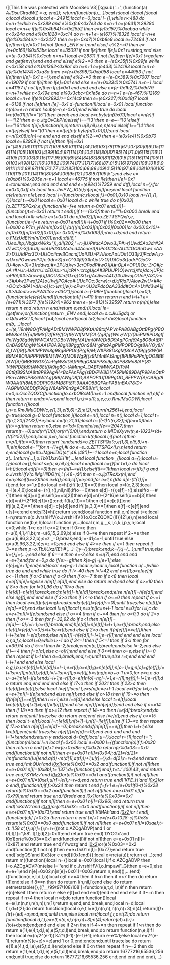 ([[This file was protected with MoonSec V3]]):gsub('.+', (function(a) _AJDsuGIradWZ = a; end)); return(function(u,...)local r;local t;local f;local o;local d;local s;local e=24915;local n=0;local l={};while n<488 do n=n+1;while n<0x289 and e%0xfc6<0x7e3 do n=n+1 e=(e*631)%29280 local c=n+e if(e%0x4b64)<=0x25b2 then e=(e*0x157)%0xabaa while n<0x24a and e%0x1828<0xc14 do n=n+1 e=(e*167)%18326 local d=n+e if(e%0x484e)>=0x2427 then e=(e+0xa7)%0xb8e9 local e=72494 if not l[e]then l[e]=0x1 t=(not t)and _ENV or t;end elseif e%2~=0 then e=(e+0x169)%0x53be local e=35091 if not l[e]then l[e]=0x1 r=string;end else e=(e-0x354)%0x1cab n=n+1 local e=26311 if not l[e]then l[e]=0x1 t=getfenv and getfenv();end end end elseif e%2~=0 then e=(e*0x35f)%0x99fe while n<0x158 and e%0x1362<0x9b1 do n=n+1 e=(e*433)%24193 local t=n+e if(e%0x1474)>0xa3a then e=(e+0x398)%0xb058 local e=44983 if not l[e]then l[e]=0x1 o={};end elseif e%2~=0 then e=(e-0x389)%0x7007 local e=19079 if not l[e]then l[e]=0x1 end else e=(e+0x334)%0x5741 n=n+1 local e=41187 if not l[e]then l[e]=0x1 end end end else e=(e-0x1b2)%0x9d79 n=n+1 while n<0x19e and e%0x3cbc<0x1e5e do n=n+1 e=(e-467)%12169 local c=n+e if(e%0x2992)>=0x14c9 then e=(e*0x227)%0x48f7 local e=6138 if not l[e]then l[e]=0x1 d=function(l)local e=0x01 local function n(n)e=e+n return l:sub(e-n,e-0x01)end while true do local l=n(0x01)if(l=="\5")then break end local e=r.byte(n(0x01))local e=n(e)if l=="\2"then e=o.JtgOvCkP(e)elseif l=="\3"then e=e~="\0"elseif l=="\6"then t[e]=function(n,e)return u(8,nil,u,e,n)end elseif l=="\4"then e=t[e]elseif l=="\0"then e=t[e][n(r.byte(n(0x01)))];end local n=n(0x08)o[n]=e end end end elseif e%2~=0 then e=(e*0x1e4)%0x9b70 local e=92909 if not l[e]then l[e]=0x1 f="\4\8\116\111\110\117\109\98\101\114\74\116\103\79\118\67\107\80\0\6\115\116\114\105\110\103\4\99\104\97\114\74\104\118\80\87\95\74\71\0\6\115\116\114\105\110\103\3\115\117\98\90\69\84\84\83\80\81\120\0\6\115\116\114\105\110\103\4\98\121\116\101\82\109\74\77\117\71\68\87\0\5\116\97\98\108\101\6\99\111\110\99\97\116\70\77\122\85\100\69\89\109\0\5\116\97\98\108\101\6\105\110\115\101\114\116\80\84\109\95\121\108\87\109\5";end else e=(e*0xb6)%0x205e n=n+1 local e=46775 if not l[e]then l[e]=0x1 s=tonumber;end end end end end e=(e*984)%7359 end d(f);local n={};for e=0x0,0xff do local l=o.JhvPW_JG(e);n[e]=l;n[l]=e;end local function a(e)return n[e];end local l=(function(c,r)local f,l=0x01,0x10 local n={{},{},{}}local t=-0x01 local e=0x01 local d=c while true do n[0x03][o.ZETTSPQx(r,e,(function()e=f+e return e-0x01 end)())]=(function()t=t+0x01 return t end)()if t==(0x0f)then t=""l=0x000 break end end local t=#r while e<t+0x01 do n[0x02][l]=o.ZETTSPQx(r,e,(function()e=f+e return e-0x01 end)())l=l+0x01 if l%0x02==0x00 then l=0x00 o.PTm_ylWm(n[0x01],(a((((n[0x03][n[0x02][0x00]]or 0x00)*0x10)+(n[0x03][n[0x02][0x01]]or 0x00)+d)%0x100)));d=c+d;end end return o.FMzUdEYm(n[0x01])end);d(l(8,"{UeoJhp;NbgjzxWkkx"));d(l(202,"=r>jU}P#dcAOwo3:jP#>r}Uwd5Ao3dr#3AdZw#:}>3j}dUAj:oioUPd3O3Ado:d4Acoor3}UPoO#3orAU##OOAoOw:LcAA3>D:UAdPcr3O>UUOc#cw3Oec:djUo#*3U>P:AAocAoUO#}O33jr3jPcdwA,r>wU>cPOwcwoP#}c:3dr>3}d>O^3#j9}3#rAjoU>O}UAOo3r}odrPOjoO>{U:#ow>3}>3}rddwd:#>3PUd}w>3crOPodP#wO}jA#:Oj:A>OPU}Oc:.3rO#jcoA:r#>Ur>Ud:rrrU:cEO}!x>^UjcPA>:crcgUjcA#3PUUP}O}wrrcj}#o}dc>jUP}c:oPRAj##>Arow:jUj}AOU3#:djO>q}OXt>j}AcAwcA4U}#UAwoj.OUcP}A3:}>o>3#AAw3Pwdf2A}oU)wjjPOAco#:UUcPOc:3crw}:>d}:fRjdP}Alow2wU>##c>OO:d>dPA}>dA>o}}c>wr:}jw}>cPw>:}U3dPdoOoA33dd#Or:A>U:#d3wA1jjc#>A4odr>>wPWA#o>>d3O"));local e=(-199+(function()local l,e=0,1;(function(e)e(e(e))end)(function(n)if l>410 then return n end l=l+1 e=(e+871)%3277 if(e%1924)>962 then e=(e+813)%39597 return n(n(n))else return n end return n end)return e;end)())local le=(getfenv)or(function()return _ENV end);local a=o.cJiUSgdq or o.QduwBXTX;local f=4;local ee=1;local t=2;local d=3;local function m(b,...)local c=l(e,"I9nW8O{fP/MgADtBMWWPD8fkKtA/88txfAPVnPA8OABgOttBPg{PBOMW8aAD{{a/MMS{DffB9/ffO{t9/WtfMM{OL{/gBfg{Wnv/W{t/{A5PM8PD8gtfPnlWg98gtWfWWCAMODBt/WWgMA{/mj/AW/Dt8D9AgPOnft9Ag8O6tAtBPOnDA9BM/gW%AA{P8A98gK8PggfOnS8M^gPs9AgPMPOPBO/gt8A{{Oy8//B_tW{/9f{J8AtMPWn8g98gBPPOn*fP{gB/M;W#P88DKgMf8nAWf9(g{8W{MB9MA9OltAPPPWR9M{WAXfMO9Wg9f{z9M4nBAt9ng{8Pt8PsPPnfgOO8BB/AW{A/{MBBW8D:{A>PgW8dDAfP98gO8AtPP8n9gAOPB8Mn8/AP{8?1/tWPD8fd9tAW88t(fA9tg8O-tAMtngA_OABP/MWKAD{P*/M 80t8f89SMA8tt8P99AgA{<BoPAnPAg{sBD/PW8D{{A5PM889DAfP98AnOttPP8n<AWOPB8/6WtAg{8i9/AWgD8fG;AAPOPtUfD9PgOO_BEPPW{A/OABg/8W9AA{P(8M)8ODPfO9kMB8Pt8P.9AAAO8BQPAnPA8{nBA/P8/D>{AGPMO86DDfP98gW8AtPP8n9gAOPB8/s");local n=0;o.OccZQOXC(function()o.cxbOlBcM()n=n+1 end)local function e(l,e)if e then return n end;n=l+n;end local l,n,h=u(0,u,e,c,o.RmJMuGDW);local function r()local l,n=o.RmJMuGDW(c,e(1,3),e(5,6)+2);e(2);return(n*256)+l;end;local g=true;local g=0 local function j()local e=n();local n=n();local d=1;local t=(l(n,1,20)*(2^32))+e;local e=l(n,21,31);local n=((-1)^l(n,32));if(e==0)then if(t==g)then return n*0;else e=1;d=0;end;elseif(e==2047)then return(t==0)and(n*(1/0))or(n*(0/0));end;return o.MIDeXyvw(n,e-1023)*(d+(t/(2^52)));end;local p=n;local function k(n)local l;if(not n)then n=p();if(n==0)then return'';end;end;l=o.ZETTSPQx(c,e(1,3),e(5,6)+n-1);e(n)local e=""for n=(1+g),#l do e=e..o.ZETTSPQx(l,n,n)end return e;end;local g=#o.lMgHliDQ(s('\49.\48'))~=1 local e=n;local function z(...)return{...},o.TbXUxzKE('#',...)end local function _()local a={};local u={};local e={};local s={u,a,nil,e};local e=n()local c={}for t=1,e do local l=h();local e;if(l==3)then e=(h()~=#{});elseif(l==1)then local n=j();if g and o.JvrshHfV(o.lMgHliDQ(n),'.(\48+)$')then n=o.jlpTRcXx(n);end e=n;elseif(l==2)then e=k();end;c[t]=e;end;for e=1,n()do a[e-(#{1})]=_();end;for s=1,n()do local e=h();if(l(e,1,1)==0)then local o=l(e,2,3);local a=l(e,4,6);local e={r(),r(),nil,nil};if(o==0)then e[d]=r();e[f]=r();elseif(o==#{1})then e[d]=n();elseif(o==b[2])then e[d]=n()-(2^16)elseif(o==b[3])then e[d]=n()-(2^16)e[f]=r();end;if(l(a,1,1)==1)then e[t]=c[e[t]]end if(l(a,2,2)==1)then e[d]=c[e[d]]end if(l(a,3,3)==1)then e[f]=c[e[f]]end u[s]=e;end end;s[3]=h();return s;end;local function m(l,e,n)local t=e;local t=n;return s(o.JvrshHfV(o.JvrshHfV(({o.OccZQOXC(l)})[2],e),n))end local function ne(b,e,h)local function y(...)local r,m,g,_,s,l,c,k,j,p,y,n;local e=0;while-1<e do if e<=2 then if 0>=e then r=u(6,4,1,41,b);m=u(6,15,2,69,b);else if 0~=e then repeat if 2~=e then g=u(6,96,3,22,b);s=z _=0;break;end;l=-41;c=-1;until true;else g=u(6,96,3,22,b);s=z _=0;end end else if 4>=e then if e>1 then repeat if 3~=e then p=o.TbXUxzKE('#',...)-1;y={};break;end;k={};j={...};until true;else k={};j={...};end else if 6==e then e=-2;else n=u(7);end end end e=e+1;end;for e=0,p do if(e>=g)then k[e-g]=j[e+1];else n[e]=j[e+1];end;end;local e=p-g+1 local e;local o;local function u(...)while true do end end while true do if l<-40 then l=l+42 end e=r[l];o=e[ee];if o<=11 then if o>5 then if o<9 then if o>=7 then if o<8 then local e=e[t]n[e]=n[e](a(n,e+1,c))else n(e[t],e[d]);end else do return end;end else if o>=10 then if 8<o then for l=31,96 do if 10<o then h[e[d]]=n[e[t]];break;end;n[e[t]]=h[e[d]];break;end;else n[e[t]]=h[e[d]];end else n[e[t]]();end end else if 3>o then if 1<=o then if o~=0 then repeat if o~=1 then local e=e[t]n[e]=n[e](a(n,e+1,c))break;end;n[e[t]]=(e[d]~=0);until true;else n[e[t]]=(e[d]~=0);end else local l=e[t]local t,e=s(n[l](a(n,l+1,e[d])))c=e+l-1 local e=0;for l=l,c do e=e+1;n[l]=t[e];end;end else if o>=4 then if o~=4 then for o=0,3 do if 2>o then if o>=-3 then for f=32,92 do if o<1 then n[e[t]]=(e[d]~=0);l=l+1;e=r[l];break;end;h[e[d]]=n[e[t]];l=l+1;e=r[l];break;end;else n[e[t]]=(e[d]~=0);l=l+1;e=r[l];end else if 2<o then if(n[e[t]]==e[f])then l=l+1;else l=e[d];end;else n[e[t]]=h[e[d]];l=l+1;e=r[l];end end end else local o,r,a,f,c;local l=0;while l>-1 do if 3<=l then if 5<=l then if 3<l then for e=39,94 do if 5~=l then l=-2;break;end;n(c,f);break;end;else l=-2;end else if l~=4 then f=o[a];else c=o[r];end end else if 0>=l then o=e;else if l>=0 then repeat if l>1 then a=d;break;end;r=t;until true;else r=t;end end end l=l+1 end end else local o,g,j,b,u;n[e[t]]=h[e[d]];l=l+1;e=r[l];o=e[t];g=n[e[d]];n[o+1]=g;n[o]=g[e[f]];l=l+1;e=r[l];n(e[t],e[d]);l=l+1;e=r[l];o=e[t]j,b=s(n[o](a(n,o+1,e[d])))c=b+o-1 u=0;for e=o,c do u=u+1;n[e]=j[u];end;l=l+1;e=r[l];o=e[t]n[o]=n[o](a(n,o+1,c))l=l+1;e=r[l];n[e[t]]();l=l+1;e=r[l];do return end;end end end else if 17<o then if 20<o then if o>21 then if 23>o then h[e[d]]=n[e[t]];else local l=e[t]local t,e=s(n[l](a(n,l+1,e[d])))c=e+l-1 local e=0;for l=l,c do e=e+1;n[l]=t[e];end;end else n[e[t]]();end else if o>18 then if 19~=o then if(n[e[t]]==e[f])then l=l+1;else l=e[d];end;else local t=e[t];local l=n[e[d]];n[t+1]=l;n[t]=l[e[f]];end else n[e[t]]=h[e[d]];end end else if o<=14 then if 13<=o then if o>=12 then repeat if 14~=o then l=e[d];break;end;do return end;until true;else do return end;end else l=e[d];end else if o<=15 then local t=e[t];local l=n[e[d]];n[t+1]=l;n[t]=l[e[f]];else if 13~=o then repeat if 17>o then n[e[t]]=(e[d]~=0);break;end;if(n[e[t]]==e[f])then l=l+1;else l=e[d];end;until true;else n[e[t]]=(e[d]~=0);end end end end end l=1+l;end;end;return y end;local d=0xff;local u={};local r=(1);local t='';(function(n)local l=n local f=0x00 local e=0x00 l={(function(o)if f>0x20 then return o end f=f+1 e=(e+0xd85-o)%0x2a return(e%0x03==0x0 and(function(l)if not n[l]then e=e+0x01 n[l]=(0x94);d[2]=(d[2]*(m(function()u()end,a(t))-m(d[1],a(t))))+1;u[r]={};d=d[2];r=r+d;end return true end)'mhQUn'and l[0x1](0x16d+o))or(e%0x03==0x2 and(function(l)if not n[l]then e=e+0x01 n[l]=(0x8b);t='\37';d={function()d()end};t=t..'\100\43';end return true end)'SYMzv'and l[0x3](o+0xbc))or(e%0x03==0x1 and(function(l)if not n[l]then e=e+0x01 n[l]=(0xe);u[r]=le();r=r+d;end return true end)'KFE_H'and l[0x2](o+0x193))or o end),(function(t)if f>0x24 then return t end f=f+1 e=(e+0x11f0-t)%0x28 return(e%0x03==0x2 and(function(l)if not n[l]then e=e+0x01 n[l]=(0x79);end return true end)'Brsde'and l[0x1](0x16d+t))or(e%0x03==0x1 and(function(l)if not n[l]then e=e+0x01 n[l]=(0x96);end return true end)'cKcWz'and l[0x3](t+0x22d))or(e%0x03==0x0 and(function(l)if not n[l]then e=e+0x01 n[l]=(0x73);end return true end)'VtMAh'and l[0x2](t+0x128))or t end),(function(c)if f>0x2a then return c end f=f+1 e=(e+0x1028-c)%0x3a return(e%0x03==0x0 and(function(l)if not n[l]then e=e+0x01 n[l]=(0xae);t={t..'\58 a',t};u[r]=_();r=r+((not o.AZCgADVP)and 1 or 0);t[1]='\58'..t[1];d[2]=0xff;end return true end)'DYCGx'and l[0x1](0x1e2+c))or(e%0x03==0x1 and(function(l)if not n[l]then e=e+0x01 n[l]=(0x87);end return true end)'Ywozg'and l[0x2](c+0xaf))or(e%0x03==0x2 and(function(l)if not n[l]then e=e+0x01 n[l]=(0x77);end return true end)'sdgQS'and l[0x3](c+0x199))or c end)}l[0x1](0x205b)end){};local e=ne(a(u));return e(...);end return m((function()local n={}local e=0x01;local l;if o.AZCgADVP then l=o.AZCgADVP(m)else l=''end if o.JvrshHfV(l,o.ImpawF_G)then e=e+0;else e=e+1;end n[e]=0x02;n[n[e]+0x01]=0x03;return n;end)(),...)end)((function(n,e,l,d,t,o)local o;if n>=4 then if 5<n then if n<7 then do return t[l]end;else if 8==n then do return l(n,nil,l);end else do return setmetatable({},{['__\99\97\108\108']=function(e,t,d,l,n)if n then return e[n]elseif l then return e else e[t]=d end end})end end end else if 3~=n then repeat if n>4 then local n=d;do return function()local e=e(l,n(n,n),n(n,n));n(1);return e;end;end;break;end;local n=d;local f,r,d=t(2);do return function()local o,e,t,l=e(l,n(n,n),n(n,n)+3);n(4);return(l*f)+(t*r)+(e*d)+o;end;end;until true;else local n=d;local f,r,o=t(2);do return function()local d,t,l,e=e(l,n(n,n),n(n,n)+3);n(4);return(e*f)+(l*r)+(t*o)+d;end;end;end end else if 2>n then if-4~=n then repeat if 1>n then do return e(1),e(4,t,d,l,e),e(5,t,d,l)end;break;end;do return function(n,e,l)if l then local e=(n/2^(e-1))%2^((l-1)-(e-1)+1);return e-e%1;else local e=2^(e-1);return(n%(e+e)>=e)and 1 or 0;end;end;end;until true;else do return e(1),e(4,t,d,l,e),e(5,t,d,l)end;end else if 0<n then repeat if n~=2 then do return e(1),e(4,t,d,l,e),e(5,t,d,l)end;break;end;do return 16777216,65536,256 end;until true;else do return 16777216,65536,256 end;end end end end),...)
